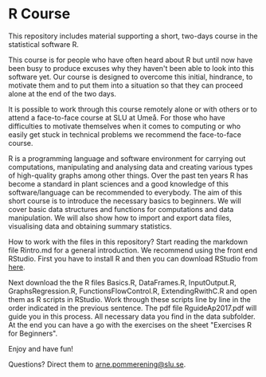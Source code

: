 # R Course
This repository includes material supporting a short, two-days course in the statistical software R.

This course is for people who have often heard about R but until now have been busy to produce excuses why they haven't been able to look into this software yet. Our course is designed to overcome this initial, hindrance, to motivate them and to put them into a situation so that they can proceed alone at the end of the two days.

It is possible to work through this course remotely alone or with others or to attend a face-to-face course at SLU at Umeå. For those who have difficulties to motivate themselves when it comes to computing or who easily get stuck in technical problems we recommend the face-to-face course.

R is a programming language and software environment for carrying out computations, manipulating and analysing data and creating various types of high-quality graphs among other things. Over the past ten years R has become a standard in plant sciences and a good knowledge of this software/language can be recommended to everybody. The aim of this short course is to introduce the necessary basics to beginners. We will cover basic data structures and functions for computations and data manipulation. We will also show how to import and export data files, visualising data and obtaining summary statistics.

How to work with the files in this repository?
Start reading the markdown file Rintro.md for a general introduction. We recommend using the front end RStudio. First you have to install R and then you can download RStudio from [here](https://www.rstudio.com/products/rstudio/download/).

Next download the the R files Basics.R, DataFrames.R, InputOutput.R, GraphsRegression.R, FunctionsFlowControl.R, ExtendingRwithC.R and open them as R scripts in RStudio. Work through these scripts line by line in the order indicated in the previous sentence. The pdf file RguideAp2017.pdf will guide you in this process. All necessary data you find in the data subfolder. At the end you can have a go with the exercises on the sheet "Exercises R for Beginners".

Enjoy and have fun!

Questions?
Direct them to arne.pommerening@slu.se.
